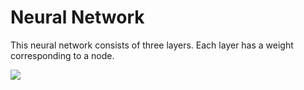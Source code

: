 
# Neural Network

This neural network consists of three layers. Each layer has a weight corresponding to a node.

<img src="https://i.imgur.com/oJlXD2e.png"/>
